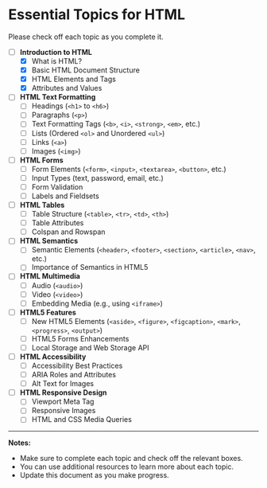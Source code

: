# Essential Topics for HTML

Please check off each topic as you complete it.

- [ ] **Introduction to HTML**
  - [X] What is HTML?
  - [X] Basic HTML Document Structure
  - [X] HTML Elements and Tags
  - [X] Attributes and Values

- [ ] **HTML Text Formatting**
  - [ ] Headings (`<h1>` to `<h6>`)
  - [ ] Paragraphs (`<p>`)
  - [ ] Text Formatting Tags (`<b>`, `<i>`, `<strong>`, `<em>`, etc.)
  - [ ] Lists (Ordered `<ol>` and Unordered `<ul>`)
  - [ ] Links (`<a>`)
  - [ ] Images (`<img>`)

- [ ] **HTML Forms**
  - [ ] Form Elements (`<form>`, `<input>`, `<textarea>`, `<button>`, etc.)
  - [ ] Input Types (text, password, email, etc.)
  - [ ] Form Validation
  - [ ] Labels and Fieldsets

- [ ] **HTML Tables**
  - [ ] Table Structure (`<table>`, `<tr>`, `<td>`, `<th>`)
  - [ ] Table Attributes
  - [ ] Colspan and Rowspan

- [ ] **HTML Semantics**
  - [ ] Semantic Elements (`<header>`, `<footer>`, `<section>`, `<article>`, `<nav>`, etc.)
  - [ ] Importance of Semantics in HTML5

- [ ] **HTML Multimedia**
  - [ ] Audio (`<audio>`)
  - [ ] Video (`<video>`)
  - [ ] Embedding Media (e.g., using `<iframe>`)

- [ ] **HTML5 Features**
  - [ ] New HTML5 Elements (`<aside>`, `<figure>`, `<figcaption>`, `<mark>`, `<progress>`, `<output>`)
  - [ ] HTML5 Forms Enhancements
  - [ ] Local Storage and Web Storage API

- [ ] **HTML Accessibility**
  - [ ] Accessibility Best Practices
  - [ ] ARIA Roles and Attributes
  - [ ] Alt Text for Images

- [ ] **HTML Responsive Design**
  - [ ] Viewport Meta Tag
  - [ ] Responsive Images
  - [ ] HTML and CSS Media Queries

---

**Notes:**

- Make sure to complete each topic and check off the relevant boxes.
- You can use additional resources to learn more about each topic.
- Update this document as you make progress.

